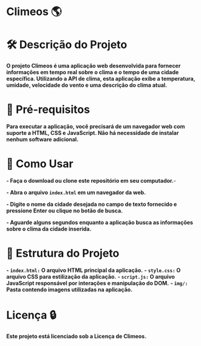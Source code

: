 # Climeos 🌎

# 🛠️ Descrição do Projeto

**O projeto Climeos é uma aplicação web desenvolvida para fornecer informações em tempo real sobre o clima e o tempo de uma cidade específica. Utilizando a API de clima, esta aplicação exibe a temperatura, umidade, velocidade do vento e uma descrição do clima atual.**

# 📁 Pré-requisitos

**Para executar a aplicação, você precisará de um navegador web com suporte a HTML, CSS e JavaScript. Não há necessidade de instalar nenhum software adicional.**

# 🔧 Como Usar

**- Faça o download ou clone este repositório em seu computador.**-

**- Abra o arquivo `index.html`  em um navegador da web.**

**- Digite o nome da cidade desejada no campo de texto fornecido e pressione Enter ou clique no botão de busca.**

**- Aguarde alguns segundos enquanto a aplicação busca as informações sobre o clima da cidade inserida.**

# 🏢 Estrutura do Projeto

**-  `index.html:`  O arquivo HTML principal da aplicação.**
**-  `style.css:`  O arquivo CSS para estilização da aplicação.**
**-  `script.js:`  O arquivo JavaScript responsável por interações e manipulação do DOM.**
**-  `img/:`  Pasta contendo imagens utilizadas na aplicação.**

# Licença 🔒
**Este projeto está licenciado sob a Licença de Climeos.**
